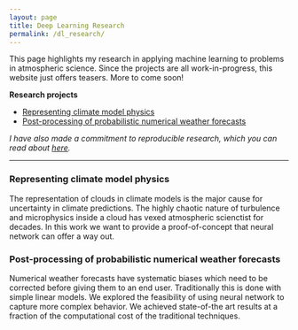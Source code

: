 ```yaml
---
layout: page
title: Deep Learning Research
permalink: /dl_research/
---
```


This page highlights my research in applying machine learning to problems in atmospheric science. Since the projects are all work-in-progress, this website just offers teasers. More to come soon!

**Research projects**

- [Representing climate model physics](#cbrain)
- [Post-processing of probabilistic numerical weather forecasts](#variability)  

*I have also made a commitment to reproducible research, which you can read about [here](https://raspstephan.github.io/2017/07/09/reproducibility-part1.html).*

---

### Representing climate model physics <a name="cbrain"></a>

The representation of clouds in climate models is the major cause for uncertainty in climate predictions. The highly chaotic nature of turbulence and microphysics inside a cloud has vexed atmospheric scienctist for decades. In this work we want to provide a proof-of-concept that neural network can offer a way out. 


### Post-processing of probabilistic numerical weather forecasts <a name="ppnn"></a>

Numerical weather forecasts have systematic biases which need to be corrected before giving them to an end user. Traditionally this is done with simple linear models. We explored the feasibility of using neural network to capture more complex behavior. We achieved state-of-the art results at a fraction of the computational cost of the traditional techniques.